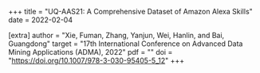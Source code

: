 +++ title = "UQ-AAS21: A Comprehensive Dataset of Amazon Alexa Skills" date = 2022-02-04

[extra] author = "Xie, Fuman, Zhang, Yanjun, Wei, Hanlin, and Bai, Guangdong" target = "17th International Conference on Advanced Data Mining Applications (ADMA), 2022" pdf = "" doi = "https://doi.org/10.1007/978-3-030-95405-5_12" +++
